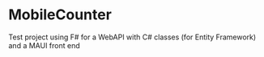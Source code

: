 # MobileCounter
Test project using F# for a WebAPI with C# classes (for Entity Framework) and a MAUI front end
